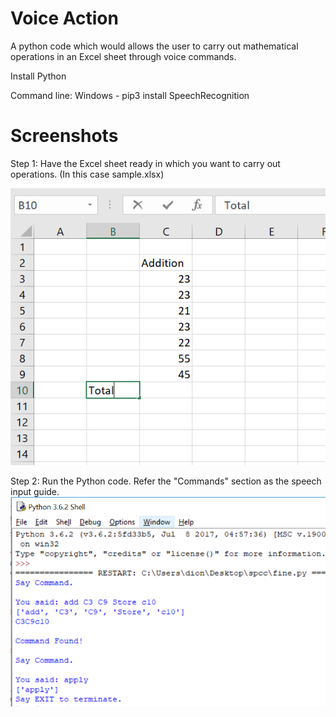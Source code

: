 # Voice Action
A python code which would allows the user to carry out mathematical operations in an Excel sheet through voice commands.

Install Python

Command line:
Windows - pip3 install SpeechRecognition


# Screenshots

Step 1: Have the Excel sheet ready in which you want to carry out operations. (In this case sample.xlsx)

![img1](/screenshots/1.PNG?raw=true "img1")

Step 2: 
Run the Python code. Refer the "Commands" section as the speech input guide. 
![img1](/screenshots/10.PNG?raw=true "img1")
